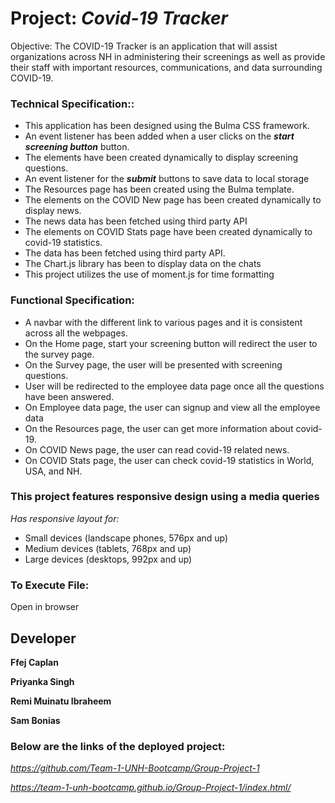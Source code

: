 # Project: ***Covid-19 Tracker***
Objective: The COVID-19 Tracker is an application that will assist organizations across NH in administering their screenings as well as provide their staff with important resources, communications, and data surrounding COVID-19.


### Technical Specification::
* This application has been designed using the Bulma CSS framework.
* An event listener has been added when a user clicks on the ***start screening button*** button.
* The elements have been created dynamically to display screening questions.
* An event listener for the ***submit*** buttons to save data to local storage
* The Resources page has been created using the Bulma template.
* The elements on the COVID New page has been created dynamically to display news.
* The news data has been fetched using third party API
* The elements on COVID Stats page have been created dynamically to covid-19 statistics.
* The data has been fetched using third party API.
* The Chart.js library has been to display data on the chats
* This project utilizes the use of moment.js for time formatting



### Functional Specification:
* A navbar with the different link to various pages and it is consistent across all the webpages.
* On the Home page, start your screening button will redirect the user to the survey page.
* On the Survey page, the user will be presented with screening questions.
* User will be redirected to the employee data page once all the questions have been answered.
* On Employee data page, the user can signup and view all the employee data
* On the Resources page, the user can get more information about covid-19.
* On COVID News page, the user can read covid-19 related news.
* On COVID Stats page, the user can check covid-19 statistics in World, USA, and NH.

### This project features responsive design using a media queries
*Has responsive layout for:*
* Small devices (landscape phones, 576px and up) 
* Medium devices (tablets, 768px and up) 
* Large devices (desktops, 992px and up) 


### To Execute File:
Open in browser

## Developer ##

**Ffej Caplan**

**Priyanka Singh**

**Remi Muinatu Ibraheem**

**Sam Bonias**




### Below are the links of the deployed project: ###

*https://github.com/Team-1-UNH-Bootcamp/Group-Project-1*

*https://team-1-unh-bootcamp.github.io/Group-Project-1/index.html/*
